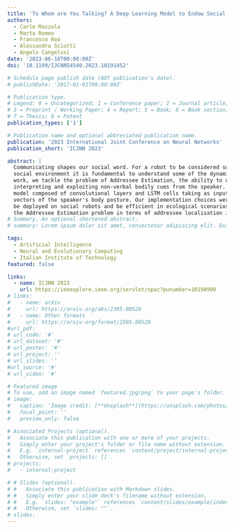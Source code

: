 ```yaml
---
title: 'To Whom are You Talking? A Deep Learning Model to Endow Social Robots with Addressee Estimation Skills'
authors:
  - Carlo Mazzola
  - Marta Romeo
  - Francesco Rea
  - Alessandra Sciutti
  - Angelo Cangelosi
date: '2023-06-18T00:00:00Z'
doi: '10.1109/IJCNN54540.2023.10191452'

# Schedule page publish date (NOT publication's date).
# publishDate: '2017-01-01T00:00:00Z'

# Publication type.
# Legend: 0 = Uncategorized; 1 = Conference paper; 2 = Journal article;
# 3 = Preprint / Working Paper; 4 = Report; 5 = Book; 6 = Book section;
# 7 = Thesis; 8 = Patent
publication_types: ['1']

# Publication name and optional abbreviated publication name.
publication: '2023 International Joint Conference on Neural Networks'
publication_short: 'ICJNN 2023'

abstract: |
  Communicating shapes our social word. For a robot to be considered social and being consequently integrated in our
  social environment it is fundamental to understand some of the dynamics that rule human-human communication. In this
  work, we tackle the problem of Addressee Estimation, the ability to understand an utterance's addressee, by
  interpreting and exploiting non-verbal bodily cues from the speaker. We do so by implementing an hybrid deep learning
  model composed of convolutional layers and LSTM cells taking as input images portraying the face of the speaker and 2D
  vectors of the speaker's body posture. Our implementation choices were guided by the aim to develop a model that could
  be deployed on social robots and be efficient in ecological scenarios. We demonstrate that our model is able to solve
  the Addressee Estimation problem in terms of addressee localisation in space, from a robot ego-centric point of view.
# Summary. An optional shortened abstract.
# summary: Lorem ipsum dolor sit amet, consectetur adipiscing elit. Duis posuere tellus ac convallis placerat. Proin tincidunt magna sed ex sollicitudin condimentum.

tags:
  - Artificial Intelligence
  - Neural and Evolutionary Computing
  - Italian Institute of Technology
featured: false

links:
  - name: ICJNN 2023
    url: https://ieeexplore.ieee.org/servlet/opac?punumber=10190990
# links:
#   - name: arXiv
#     url: https://arxiv.org/abs/2305.08528
#   - name: Other formats
#     url: https://arxiv.org/format/2305.08528
#url_pdf: 
# url_code: '#'
# url_dataset: '#'
# url_poster: '#'
# url_project: ''
# url_slides: ''
#url_source: '#'
# url_video: '#'

# Featured image
# To use, add an image named `featured.jpg/png` to your page's folder.
# image:
#   caption: 'Image credit: [**Unsplash**](https://unsplash.com/photos/s9CC2SKySJM)'
#   focal_point: ''
#   preview_only: false

# Associated Projects (optional).
#   Associate this publication with one or more of your projects.
#   Simply enter your project's folder or file name without extension.
#   E.g. `internal-project` references `content/project/internal-project/index.md`.
#   Otherwise, set `projects: []`.
# projects:
#   - internal-project

# # Slides (optional).
# #   Associate this publication with Markdown slides.
# #   Simply enter your slide deck's filename without extension.
# #   E.g. `slides: "example"` references `content/slides/example/index.md`.
# #   Otherwise, set `slides: ""`.
# slides:
---
```

